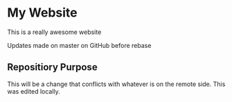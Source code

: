 # My Website

This is a really awesome website

Updates made on master on GitHub before rebase

## Repositiory Purpose

This will be a change that conflicts
with whatever is on the remote side.
This was edited locally.
